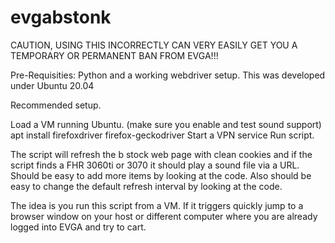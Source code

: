 # evgabstonk

CAUTION, USING THIS INCORRECTLY CAN VERY EASILY GET YOU A TEMPORARY OR PERMANENT BAN FROM EVGA!!!

Pre-Requisities:  Python and a working webdriver setup.  This was developed under Ubuntu 20.04  

Recommended setup.

Load a VM running Ubuntu.  (make sure you enable and test sound support)
apt install firefoxdriver firefox-geckodriver
Start a VPN service
Run script.

The script will refresh the b stock web page with clean cookies and if the script finds a FHR 3060ti or 3070 it should play a sound file via a URL.  Should be easy to add more items by looking at the code.  Also should be easy to change the default refresh interval by looking at the code.

The idea is you run this script from a VM.  If it triggers quickly jump to a browser window on your host or different computer where you are already logged into EVGA and try to cart.  
